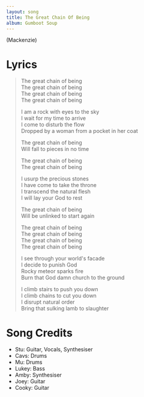 ```yaml
---
layout: song
title: The Great Chain Of Being
album: Gumboot Soup
---
```


(Mackenzie)

# Lyrics

> The great chain of being  
> The great chain of being  
> The great chain of being  
> The great chain of being  
>  
> I am a rock with eyes to the sky  
> I wait for my time to arrive  
> I come to disturb the flow  
> Dropped by a woman from a pocket in her coat  
>  
> The great chain of being  
> Will fall to pieces in no time  
>  
> The great chain of being  
> The great chain of being  
>  
> I usurp the precious stones  
> I have come to take the throne  
> I transcend the natural flesh  
> I will lay your God to rest  
>  
> The great chain of being  
> Will be unlinked to start again  
>  
> The great chain of being  
> The great chain of being  
> The great chain of being  
> The great chain of being  
>  
> I see through your world's facade  
> I decide to punish God  
> Rocky meteor sparks fire  
> Burn that God damn church to the ground  
>  
> I climb stairs to push you down  
> I climb chains to cut you down  
> I disrupt natural order  
> Bring that sulking lamb to slaughter  

# Song Credits

* Stu: Guitar, Vocals, Synthesiser
* Cavs: Drums
* Mu: Drums
* Lukey: Bass
* Amby: Synthesiser
* Joey: Guitar
* Cooky: Guitar
